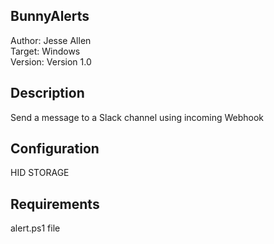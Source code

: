 ## BunnyAlerts

Author: Jesse Allen     
Target: Windows     
Version: Version 1.0

## Description

Send a message to a Slack channel using incoming Webhook

## Configuration

HID STORAGE

## Requirements

alert.ps1 file

